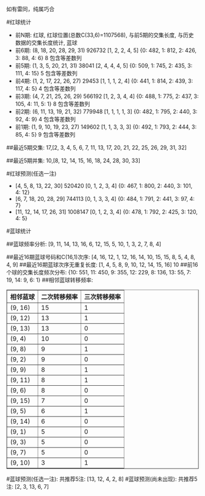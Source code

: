 <!-- 
.. title: 双色球2015076期(2015-07-02)数据分析报告
.. slug: slott-2015076-2015-07-02-report
.. date: 2015-07-03 08:00:00 UTC+08:00
.. tags: Lottery
.. link: 
.. description: 
.. type: text
-->

如有雷同，纯属巧合

<!-- TEASER_END-->

#红球统计

- 前N期: 红球, 红球位置(总数C(33,6)=1107568), 与前5期的交集长度, 与历史数据的交集长度统计, 蓝球
- 前6期: (8, 18, 20, 28, 29, 31) 926732 [1, 2, 2, 4, 5] {0: 482, 1: 812, 2: 426, 3: 88, 4: 6} 8 包含等差数列
- 前5期: (1, 3, 5, 20, 21, 31) 38041 [2, 4, 4, 4, 5] {0: 509, 1: 745, 2: 435, 3: 111, 4: 15} 5 包含等差数列
- 前4期: (1, 2, 17, 22, 26, 27) 29453 [1, 1, 1, 2, 4] {0: 441, 1: 814, 2: 439, 3: 117, 4: 5} 4 包含等差数列
- 前3期: (4, 7, 21, 25, 26, 29) 566192 [1, 2, 3, 4, 4] {0: 488, 1: 775, 2: 437, 3: 105, 4: 11, 5: 1} 8 包含等差数列
- 前2期: (6, 11, 13, 19, 21, 32) 779948 [1, 1, 1, 1, 3] {0: 482, 1: 795, 2: 440, 3: 92, 4: 9} 4 包含等差数列
- 前1期: (1, 9, 10, 19, 23, 27) 149602 [1, 1, 3, 3, 3] {0: 492, 1: 793, 2: 444, 3: 85, 4: 5} 9 包含等差数列

##最近5期交集:
17,[2, 3, 4, 5, 6, 7, 11, 13, 17, 20, 21, 22, 25, 26, 29, 31, 32]

##最近5期并集:
10,[8, 12, 14, 15, 16, 18, 24, 28, 30, 33]

#红球预测(任选一注)

- [4, 5, 8, 13, 22, 30] 520420 [0, 1, 2, 3, 4] {0: 467, 1: 800, 2: 440, 3: 101, 4: 12}
- [6, 7, 18, 20, 28, 29] 744113 [0, 1, 3, 3, 4] {0: 484, 1: 791, 2: 441, 3: 97, 4: 7}
- [11, 12, 14, 17, 26, 31] 1008147 [0, 1, 2, 3, 4] {0: 478, 1: 792, 2: 425, 3: 120, 4: 5}

#蓝球统计

##蓝球频率分析:
[9, 11, 14, 13, 16, 6, 12, 15, 5, 10, 1, 3, 2, 7, 8, 4]

##最近16期蓝球号码和C(16,1)次序:
[4, 16, 12, 1, 12, 16, 14, 10, 15, 15, 8, 5, 4, 8, 4, 9]
##最近16期蓝球次序无重复长度:
[1, 4, 5, 8, 9, 10, 12, 14, 15, 16] 10
##前16个球的交集长度频次分布:
{10: 551, 11: 450, 9: 355, 12: 229, 8: 136, 13: 55, 7: 19, 14: 9, 6: 1}
##相邻蓝球转移频率:
<table border="1" class="table table-striped dataframe">
  <thead>
    <tr style="text-align: right;">
      <th>相邻蓝球</th>
      <th>二次转移频率</th>
      <th>三次转移频率</th>
    </tr>
  </thead>
  <tbody>
    <tr>
      <td>(9, 16)</td>
      <td>15</td>
      <td>1</td>
    </tr>
    <tr>
      <td>(9, 12)</td>
      <td>13</td>
      <td>1</td>
    </tr>
    <tr>
      <td>(9, 13)</td>
      <td>13</td>
      <td>0</td>
    </tr>
    <tr>
      <td>(9, 4)</td>
      <td>10</td>
      <td>0</td>
    </tr>
    <tr>
      <td>(9, 8)</td>
      <td>9</td>
      <td>1</td>
    </tr>
    <tr>
      <td>(9, 2)</td>
      <td>9</td>
      <td>0</td>
    </tr>
    <tr>
      <td>(9, 9)</td>
      <td>8</td>
      <td>1</td>
    </tr>
    <tr>
      <td>(9, 11)</td>
      <td>8</td>
      <td>1</td>
    </tr>
    <tr>
      <td>(9, 6)</td>
      <td>8</td>
      <td>0</td>
    </tr>
    <tr>
      <td>(9, 15)</td>
      <td>7</td>
      <td>0</td>
    </tr>
    <tr>
      <td>(9, 5)</td>
      <td>6</td>
      <td>1</td>
    </tr>
    <tr>
      <td>(9, 14)</td>
      <td>6</td>
      <td>0</td>
    </tr>
    <tr>
      <td>(9, 1)</td>
      <td>5</td>
      <td>0</td>
    </tr>
    <tr>
      <td>(9, 3)</td>
      <td>5</td>
      <td>0</td>
    </tr>
    <tr>
      <td>(9, 7)</td>
      <td>5</td>
      <td>0</td>
    </tr>
    <tr>
      <td>(9, 10)</td>
      <td>3</td>
      <td>1</td>
    </tr>
  </tbody>
</table>
#蓝球预测(任选一注):
共推荐5注: [13, 12, 4, 2, 8]
#蓝球预测(尚未出现):
共推荐5注: [2, 3, 13, 6, 7]

